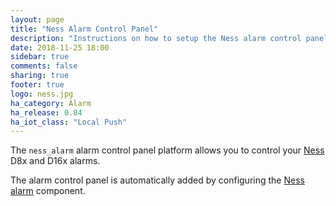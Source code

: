 ```yaml
---
layout: page
title: "Ness Alarm Control Panel"
description: "Instructions on how to setup the Ness alarm control panel within Home Assistant."
date: 2018-11-25 18:00
sidebar: true
comments: false
sharing: true
footer: true
logo: ness.jpg
ha_category: Alarm
ha_release: 0.84
ha_iot_class: "Local Push"
---
```



The `ness_alarm` alarm control panel platform allows you to control your [Ness](http://nesscorporation.com/) D8x and D16x alarms.

The alarm control panel is automatically added by configuring the [Ness alarm](/components/ness_alarm/) component.
